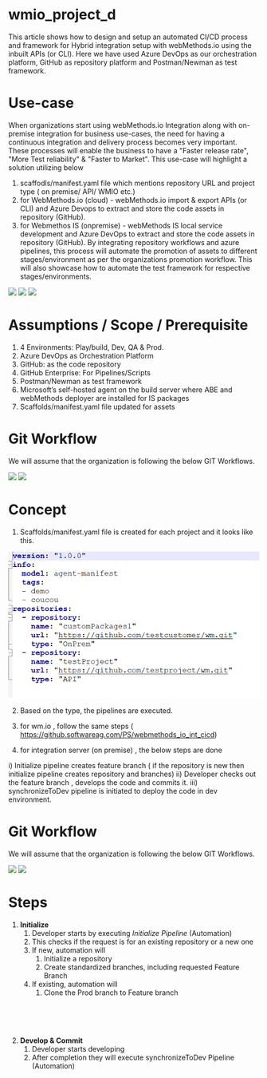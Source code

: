 # wmio_project_d
 This article shows how to design and setup an automated CI/CD process and framework for Hybrid integration setup with 
 webMethods.io using the inbuilt APIs (or CLI). Here we have used Azure DevOps as our orchestration platform, 
 GitHub as repository platform and Postman/Newman as test framework. 

# Use-case
When organizations start using webMethods.io Integration along with on-premise integration for business use-cases, the need for having a continuous integration and delivery process becomes very important. These processes will enable the business to have a "Faster release rate", "More Test reliability" & "Faster to Market".
This use-case will highlight a solution utilizing below 
1) scaffodls/manifest.yaml file which mentions repository URL and project type ( on premise/ API/ WMIO etc.)
2) for WebMethods.io (cloud) - webMethods.io import & export APIs (or CLI) and Azure Devops to extract and store the code assets in repository (GitHub).
3) for Webmethos IS (onpremise) - webMethods IS local service development and Azure DevOps to extract and store the code assets in repository (GitHub).
By integrating repository workflows and azure pipelines, this process will automate the promotion of assets to different stages/environment as per the organizations promotion workflow. This will also showcase how to automate the test framework for respective stages/environments.

![](./images/markdown/OnPrem_App_WxConfig.png)  ![](./images/markdown/wm_io.png) ![](./images/markdown/hybrid_devops_overview.png)

# Assumptions / Scope / Prerequisite
1. 4 Environments: Play/build, Dev, QA & Prod. 
2. Azure DevOps as Orchestration Platform
3. GitHub: as the code repository
4. GitHub Enterprise: For Pipelines/Scripts
5. Postman/Newman as test framework
6. Microsoft’s self-hosted agent on the build server where ABE and webMethods deployer are installed for IS packages
7. Scaffolds/manifest.yaml file updated for assets


# Git Workflow
We will assume that the organization is following the below GIT Workflows.

![](./images/markdown/SingleFeature.png)    ![](./images/markdown/MultiFeature.png)


# Concept

1. Scaffolds/manifest.yaml file is created for each project and it looks like this.

![](./images/markdown/scaffolds.png)

2. Based on the type, the pipelines are executed.

3. for wm.io , follow the same steps ( https://github.softwareag.com/PS/webmethods_io_int_cicd)

4. for integration server (on premise) , the below steps are done

i) Initialize pipeline creates feature branch ( if the repository is new then initialize pipeline creates repository and branches)
ii) Developer checks out the feature branch , develops the code and commits it.
iii) synchronizeToDev pipeline is initiated to deploy the code in dev environment.


# Git Workflow
We will assume that the organization is following the below GIT Workflows.

![](./images/markdown/SingleFeature.png)    ![](./images/markdown/MultiFeature.png)

# Steps
1. **Initialize**
   1. Developer starts by executing *Initialize Pipeline* (Automation)
   2. This checks if the request is for an existing repository or a new one
   3. If new, automation will 
      1. Initialize a repository
      2. Create standardized branches, including requested Feature Branch
   4. If existing, automation will
      1. Clone the Prod branch to Feature branch

<br> 
<br> 
<br> 


2. **Develop & Commit**
   1. Developer starts developing
   2. After completion they will execute synchronizeToDev Pipeline (Automation)